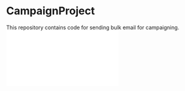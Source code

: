 # CampaignProject
This repository contains code for sending bulk email for campaigning.
![](/GSC.pdf)

